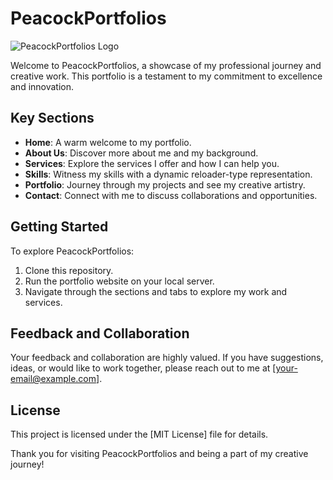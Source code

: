 # PeacockPortfolios

![PeacockPortfolios Logo](img_/log.png)

Welcome to PeacockPortfolios, a showcase of my professional journey and creative work. This portfolio is a testament to my commitment to excellence and innovation.

## Key Sections

- **Home**: A warm welcome to my portfolio.
- **About Us**: Discover more about me and my background.
- **Services**: Explore the services I offer and how I can help you.
- **Skills**: Witness my skills with a dynamic reloader-type representation.
- **Portfolio**: Journey through my projects and see my creative artistry.
- **Contact**: Connect with me to discuss collaborations and opportunities.

## Getting Started

To explore PeacockPortfolios:

1. Clone this repository.
2. Run the portfolio website on your local server.
3. Navigate through the sections and tabs to explore my work and services.

## Feedback and Collaboration

Your feedback and collaboration are highly valued. If you have suggestions, ideas, or would like to work together, please reach out to me at [your-email@example.com].

## License

This project is licensed under the [MIT License] file for details.

Thank you for visiting PeacockPortfolios and being a part of my creative journey!
